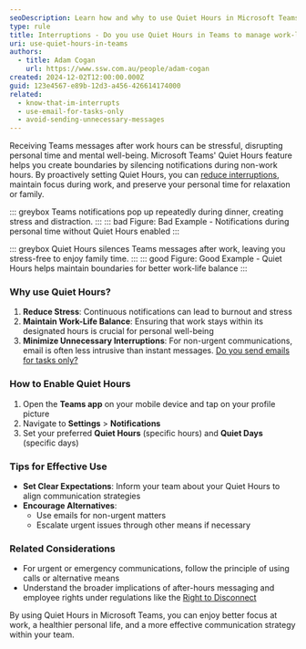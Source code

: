 ```yaml
---
seoDescription: Learn how and why to use Quiet Hours in Microsoft Teams to maintain work-life balance and reduce stress from after-hours messages.
type: rule
title: Interruptions - Do you use Quiet Hours in Teams to manage work-life balance?
uri: use-quiet-hours-in-teams
authors:
  - title: Adam Cogan
    url: https://www.ssw.com.au/people/adam-cogan
created: 2024-12-02T12:00:00.000Z
guid: 123e4567-e89b-12d3-a456-426614174000
related: 
  - know-that-im-interrupts
  - use-email-for-tasks-only
  - avoid-sending-unnecessary-messages
---
```


Receiving Teams messages after work hours can be stressful, disrupting personal time and mental well-being. Microsoft Teams' Quiet Hours feature helps you create boundaries by silencing notifications during non-work hours. By proactively setting Quiet Hours, you can [reduce interruptions](https://www.ssw.com.au/rules/know-that-im-interrupts/), maintain focus during work, and preserve your personal time for relaxation or family.

<!--endintro-->
::: greybox
Teams notifications pop up repeatedly during dinner, creating stress and distraction.
:::
::: bad
Figure: Bad Example - Notifications during personal time without Quiet Hours enabled
:::

::: greybox
Quiet Hours silences Teams messages after work, leaving you stress-free to enjoy family time.
:::
::: good
Figure: Good Example - Quiet Hours helps maintain boundaries for better work-life balance
:::

### Why use Quiet Hours?

1. **Reduce Stress**: Continuous notifications can lead to burnout and stress
2. **Maintain Work-Life Balance**: Ensuring that work stays within its designated hours is crucial for personal well-being
3. **Minimize Unnecessary Interruptions**: For non-urgent communications, email is often less intrusive than instant messages. [Do you send emails for tasks only?](https://www.ssw.com.au/rules/use-email-for-tasks-only/)

### How to Enable Quiet Hours

1. Open the **Teams app** on your mobile device and tap on your profile picture
2. Navigate to **Settings** > **Notifications**
3. Set your preferred **Quiet Hours** (specific hours) and **Quiet Days** (specific days)

### Tips for Effective Use

* **Set Clear Expectations**: Inform your team about your Quiet Hours to align communication strategies
* **Encourage Alternatives**:
  * Use emails for non-urgent matters
  * Escalate urgent issues through other means if necessary

### Related Considerations

* For urgent or emergency communications, follow the principle of using calls or alternative means
* Understand the broader implications of after-hours messaging and employee rights under regulations like the [Right to Disconnect](https://www.fairwork.gov.au/employment-conditions/hours-of-work-breaks-and-rosters/right-to-disconnect)

By using Quiet Hours in Microsoft Teams, you can enjoy better focus at work, a healthier personal life, and a more effective communication strategy within your team.
